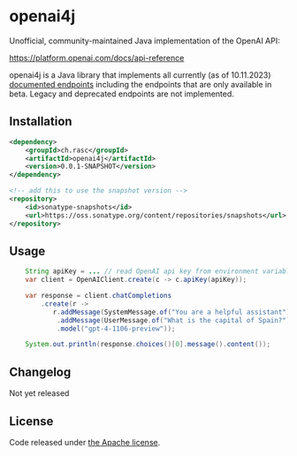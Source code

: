 # openai4j

Unofficial, community-maintained Java implementation of the OpenAI API:

https://platform.openai.com/docs/api-reference

openai4j is a Java library that implements all currently (as of 10.11.2023) [documented endpoints](https://platform.openai.com/docs/api-reference)
including the endpoints that are only available in beta. Legacy and deprecated endpoints are not implemented.

## Installation

```xml
<dependency>
    <groupId>ch.rasc</groupId>
    <artifactId>openai4j</artifactId>
    <version>0.0.1-SNAPSHOT</version>
</dependency>

<!-- add this to use the snapshot version -->
<repository>
    <id>sonatype-snapshots</id>
    <url>https://oss.sonatype.org/content/repositories/snapshots</url>
</repository>
```


## Usage

```java
    String apiKey = ... // read OpenAI api key from environment variable
	var client = OpenAIClient.create(c -> c.apiKey(apiKey));

    var response = client.chatCompletions
        .create(r -> 
           r.addMessage(SystemMessage.of("You are a helpful assistant"))
            .addMessage(UserMessage.of("What is the capital of Spain?"))
            .model("gpt-4-1106-preview"));

    System.out.println(response.choices()[0].message().content());
```

## Changelog

Not yet released


## License
Code released under [the Apache license](http://www.apache.org/licenses/).
